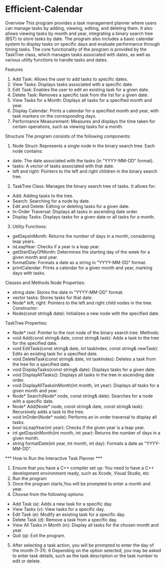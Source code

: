 # Efficient-Calendar

Overview
This program provides a task management planner where users can manage tasks by adding, viewing, editing, and deleting them. It also
allows viewing tasks by month and year, integrating a binary search tree (BST) to store tasks by date. The program also includes a basic
calendar system to display tasks on specific days and evaluate performance through timing tasks. The core functionality of the program
is provided by the TaskTree class, which manages tasks associated with dates, as well as various
utility functions to handle tasks and dates.

Features
1. Add Task: Allows the user to add tasks to specific dates.
2. View Tasks: Displays tasks associated with a specific date.
3. Edit Task: Enables the user to edit an existing task for a given date.
4. Delete Task: Removes a specific task from the list for a given date.
5. View Tasks for a Month: Displays all tasks for a specified month and year.
6. Display Calendar: Prints a calendar for a specified month and year, with task markers on the corresponding days.
7. Performance Measurement: Measures and displays the time taken for certain operations, such as viewing tasks for a month.

Structure
The program consists of the following components:

1. Node Struct: Represents a single node in the binary search tree. 
Each node contains:
- date: The date associated with the tasks (in "YYYY-MM-DD" format).
- tasks: A vector of tasks associated with that date.
- left and right: Pointers to the left and right children in the binary search tree.

2. TaskTree Class: Manages the binary search tree of tasks. It allows for:
- Add: Adding tasks to the tree.
- Search: Searching for a node by date.
- Edit and Delete: Editing or deleting tasks for a given date.
- In-Order Traversal: Displays all tasks in ascending date order.
- Display Tasks: Displays tasks for a given date or all tasks for a month.

3. Utility Functions:
- getDaysInMonth: Returns the number of days in a month, considering leap years.
- isLeapYear: Checks if a year is a leap year.
- getStartDayOfMonth: Determines the starting day of the week for a given month and year.
- formatDate: Formats a date as a string in "YYYY-MM-DD" format.
- printCalendar: Prints a calendar for a given month and year, marking days with tasks.

Classes and Methods
Node
  Properties:
- string date: Stores the date in "YYYY-MM-DD" format.
- vector<string> tasks: Stores tasks for that date.
- Node* left, right: Pointers to the left and right child nodes in the tree.
  Constructor:
- Node(const string& date): Initializes a new node with the specified date.

TaskTree
  Properties:
- Node* root: Pointer to the root node of the binary search tree.
  Methods:
- void Add(const string& date, const string& task): Adds a task to the tree for the specified date.
- void EditTask(const string& date, int taskIndex, const string& newTask): Edits an existing task for a specified date.
- void DeleteTask(const string& date, int taskIndex): Deletes a task from the tree for a specified date.
- void DisplayTasks(const string& date): Displays tasks for a given date.
- void DisplayAllTasks(): Displays all tasks in the tree in ascending date order.
- void DisplayAllTasksInMonth(int month, int year): Displays all tasks for a given month and year.
- Node* Search(Node* node, const string& date): Searches for a node with a specific date.
- Node* Add(Node* node, const string& date, const string& task): Recursively adds a task to the tree.
- void InOrder(Node* node): Performs an in-order traversal to display all tasks.
- bool isLeapYear(int year): Checks if the given year is a leap year.
- int getDaysInMonth(int month, int year): Returns the number of days in a given month.
- string formatDate(int year, int month, int day): Formats a date as "YYYY-MM-DD".

*** How to Run the Interactive Task Planner ***
1. Ensure that you have a C++ compiler set up: You need to have a C++ development environment ready, such as Xcode, Visual Studio, etc
2. Run the program
3. Once the program starts,You will be prompted to enter a month and year.
4. Choose from the following options:
- Add Task (a): Adds a new task for a specific day.
- View Tasks (v): View tasks for a specific day.
- Edit Task (e): Modify an existing task for a specific day.
- Delete Task (d): Remove a task from a specific day.
- View All Tasks in Month (m): Display all tasks for the chosen month and year.
- Quit (q): Exit the program.
5. After selecting a task action, you will be prompted to enter the day of the month (1-31).
6 Depending on the option selected, you may be asked to enter task details, such as the task description or the task number to edit or
  delete.
